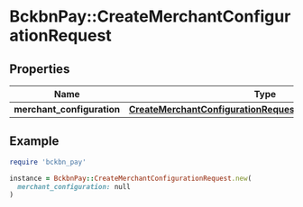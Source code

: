 # BckbnPay::CreateMerchantConfigurationRequest

## Properties

| Name | Type | Description | Notes |
| ---- | ---- | ----------- | ----- |
| **merchant_configuration** | [**CreateMerchantConfigurationRequestMerchantConfiguration**](CreateMerchantConfigurationRequestMerchantConfiguration.md) |  | [optional] |

## Example

```ruby
require 'bckbn_pay'

instance = BckbnPay::CreateMerchantConfigurationRequest.new(
  merchant_configuration: null
)
```


